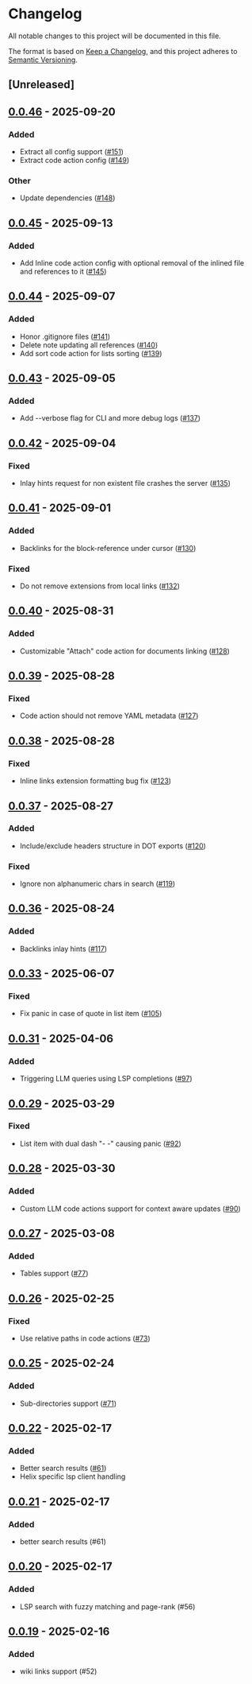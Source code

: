 # Changelog

All notable changes to this project will be documented in this file.

The format is based on [Keep a Changelog](https://keepachangelog.com/en/1.0.0/),
and this project adheres to [Semantic Versioning](https://semver.org/spec/v2.0.0.html).

## [Unreleased]

## [0.0.46](https://github.com/iwe-org/iwe/compare/iwes-v0.0.45...iwes-v0.0.46) - 2025-09-20

### Added

- Extract all config support ([#151](https://github.com/iwe-org/iwe/pull/151))
- Extract code action config ([#149](https://github.com/iwe-org/iwe/pull/149))

### Other

- Update dependencies ([#148](https://github.com/iwe-org/iwe/pull/148))

## [0.0.45](https://github.com/iwe-org/iwe/compare/iwes-v0.0.44...iwes-v0.0.45) - 2025-09-13

### Added

- Add Inline code action config with optional removal of the inlined file and references to it ([#145](https://github.com/iwe-org/iwe/pull/145))

## [0.0.44](https://github.com/iwe-org/iwe/compare/iwes-v0.0.43...iwes-v0.0.44) - 2025-09-07

### Added

- Honor .gitignore files ([#141](https://github.com/iwe-org/iwe/pull/141))
- Delete note updating all references ([#140](https://github.com/iwe-org/iwe/pull/140))
- Add sort code action for lists sorting ([#139](https://github.com/iwe-org/iwe/pull/139))

## [0.0.43](https://github.com/iwe-org/iwe/compare/iwes-v0.0.42...iwes-v0.0.43) - 2025-09-05

### Added

- Add --verbose flag for CLI and more debug logs ([#137](https://github.com/iwe-org/iwe/pull/137))

## [0.0.42](https://github.com/iwe-org/iwe/compare/iwes-v0.0.41...iwes-v0.0.42) - 2025-09-04

### Fixed

- Inlay hints request for non existent file crashes the server ([#135](https://github.com/iwe-org/iwe/pull/135))

## [0.0.41](https://github.com/iwe-org/iwe/compare/iwes-v0.0.40...iwes-v0.0.41) - 2025-09-01

### Added

- Backlinks for the block-reference under cursor ([#130](https://github.com/iwe-org/iwe/pull/130))

### Fixed

- Do not remove extensions from local links ([#132](https://github.com/iwe-org/iwe/pull/132))

## [0.0.40](https://github.com/iwe-org/iwe/compare/iwes-v0.0.39...iwes-v0.0.40) - 2025-08-31

### Added

- Customizable "Attach" code action for documents linking ([#128](https://github.com/iwe-org/iwe/pull/128))

## [0.0.39](https://github.com/iwe-org/iwe/compare/iwes-v0.0.38...iwes-v0.0.39) - 2025-08-28

### Fixed

- Code action should not remove YAML metadata ([#127](https://github.com/iwe-org/iwe/pull/127))

## [0.0.38](https://github.com/iwe-org/iwe/compare/iwes-v0.0.37...iwes-v0.0.38) - 2025-08-28

### Fixed

- Inline links extension formatting bug fix ([#123](https://github.com/iwe-org/iwe/pull/123))

## [0.0.37](https://github.com/iwe-org/iwe/compare/iwes-v0.0.36...iwes-v0.0.37) - 2025-08-27

### Added

- Include/exclude headers structure in DOT exports ([#120](https://github.com/iwe-org/iwe/pull/120))

### Fixed

- Ignore non alphanumeric chars in search ([#119](https://github.com/iwe-org/iwe/pull/119))

## [0.0.36](https://github.com/iwe-org/iwe/compare/iwes-v0.0.35...iwes-v0.0.36) - 2025-08-24

### Added

- Backlinks inlay hints ([#117](https://github.com/iwe-org/iwe/pull/117))

## [0.0.33](https://github.com/iwe-org/iwe/compare/iwes-v0.0.32...iwes-v0.0.33) - 2025-06-07

### Fixed

- Fix panic in case of quote in list item ([#105](https://github.com/iwe-org/iwe/pull/105))

## [0.0.31](https://github.com/iwe-org/iwe/compare/iwes-v0.0.30...iwes-v0.0.31) - 2025-04-06

### Added

- Triggering LLM queries using LSP completions ([#97](https://github.com/iwe-org/iwe/pull/97))

## [0.0.29](https://github.com/iwe-org/iwe/compare/iwes-v0.0.28...iwes-v0.0.29) - 2025-03-29

### Fixed

- List item with dual dash "- -" causing panic ([#92](https://github.com/iwe-org/iwe/pull/92))

## [0.0.28](https://github.com/iwe-org/iwe/compare/iwes-v0.0.27...iwes-v0.0.28) - 2025-03-30

### Added

- Custom LLM code actions support for context aware updates ([#90](https://github.com/iwe-org/iwe/pull/90))

## [0.0.27](https://github.com/iwe-org/iwe/compare/iwes-v0.0.26...iwes-v0.0.27) - 2025-03-08

### Added

- Tables support ([#77](https://github.com/iwe-org/iwe/pull/77))

## [0.0.26](https://github.com/iwe-org/iwe/compare/iwes-v0.0.25...iwes-v0.0.26) - 2025-02-25

### Fixed

- Use relative paths in code actions ([#73](https://github.com/iwe-org/iwe/pull/73))

## [0.0.25](https://github.com/iwe-org/iwe/compare/iwes-v0.0.24...iwes-v0.0.25) - 2025-02-24

### Added

- Sub-directories support ([#71](https://github.com/iwe-org/iwe/pull/71))

## [0.0.22](https://github.com/iwe-org/iwe/compare/iwes-v0.0.21...iwes-v0.0.22) - 2025-02-17

### Added

- Better search results ([#61](https://github.com/iwe-org/iwe/pull/61))
- Helix specific lsp client handling

## [0.0.21](https://github.com/iwe-org/iwe/compare/iwes-v0.0.20...iwes-v0.0.21) - 2025-02-17

### Added

- better search results (#61)

## [0.0.20](https://github.com/iwe-org/iwe/compare/iwes-v0.0.19...iwes-v0.0.20) - 2025-02-17

### Added

- LSP search with fuzzy matching and page-rank (#56)

## [0.0.19](https://github.com/iwe-org/iwe/compare/iwes-v0.0.18...iwes-v0.0.19) - 2025-02-16

### Added

- wiki links support (#52)